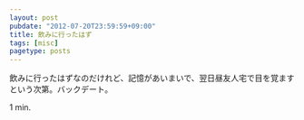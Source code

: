 ```yaml
---
layout: post
pubdate: "2012-07-20T23:59:59+09:00"
title: 飲みに行ったはず
tags: [misc]
pagetype: posts
---
```

飲みに行ったはずなのだけれど、記憶があいまいで、翌日昼友人宅で目を覚ますという次第。バックデート。

1 min.
